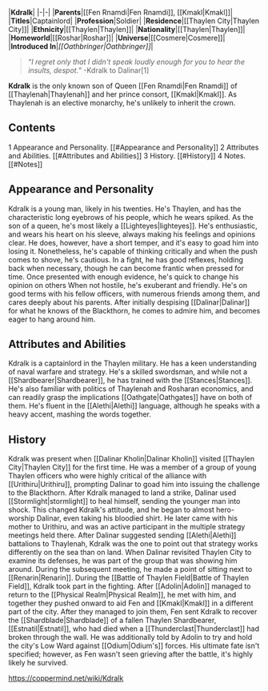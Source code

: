 |**Kdralk**|
|-|-|
|**Parents**|[[Fen Rnamdi\|Fen Rnamdi]], [[Kmakl\|Kmakl]]|
|**Titles**|Captainlord|
|**Profession**|Soldier|
|**Residence**|[[Thaylen City\|Thaylen City]]|
|**Ethnicity**|[[Thaylen\|Thaylen]]|
|**Nationality**|[[Thaylen\|Thaylen]]|
|**Homeworld**|[[Roshar\|Roshar]]|
|**Universe**|[[Cosmere\|Cosmere]]|
|**Introduced In**|*[[Oathbringer\|Oathbringer]]*|

>“*I regret only that I didn't speak loudly enough for you to hear the insults, despot.*”
\-Kdralk to Dalinar[1]


**Kdralk** is the only known son of Queen [[Fen Rnamdi\|Fen Rnamdi]] of [[Thaylenah\|Thaylenah]] and her prince consort, [[Kmakl\|Kmakl]]. As Thaylenah is an elective monarchy, he's unlikely to inherit the crown.

## Contents

1 Appearance and Personality. [[#Appearance and Personality]] 
2 Attributes and Abilities. [[#Attributes and Abilities]] 
3 History. [[#History]] 
4 Notes. [[#Notes]] 


## Appearance and Personality
Kdralk is a young man, likely in his twenties. He's Thaylen, and has the characteristic long eyebrows of his people, which he wears spiked. As the son of a queen, he's most likely a [[Lighteyes\|lighteyes]].
He's enthusiastic, and wears his heart on his sleeve, always making his feelings and opinions clear. He does, however, have a short temper, and it's easy to goad him into losing it. Nonetheless, he's capable of thinking critically and when the push comes to shove, he's cautious. In a fight, he has good reflexes, holding back when necessary, though he can become frantic when pressed for time. Once presented with enough evidence, he's quick to change his opinion on others When not hostile, he's exuberant and friendly.
He's on good terms with his fellow officers, with numerous friends among them, and cares deeply about his parents. After initially despising [[Dalinar\|Dalinar]] for what he knows of the Blackthorn, he comes to admire him, and becomes eager to hang around him.

## Attributes and Abilities
Kdralk is a captainlord in the Thaylen military. He has a keen understanding of naval warfare and strategy. He's a skilled swordsman, and while not a [[Shardbearer\|Shardbearer]], he has trained with the [[Stances\|Stances]]. He's also familiar with politics of Thaylenah and Rosharan economics, and can readily grasp the implications [[Oathgate\|Oathgates]] have on both of them.
He's fluent in the [[Alethi\|Alethi]] language, although he speaks with a heavy accent, mashing the words together.

## History
Kdralk was present when [[Dalinar Kholin\|Dalinar Kholin]] visited [[Thaylen City\|Thaylen City]] for the first time. He was a member of a group of young Thaylen officers who were highly critical of the alliance with [[Urithiru\|Urithiru]], prompting Dalinar to goad him into issuing the challenge to the Blackthorn. After Kdralk managed to land a strike, Dalinar used [[Stormlight\|stormlight]] to heal himself, sending the younger man into shock. This changed Kdralk's attitude, and he began to almost hero-worship Dalinar, even taking his bloodied shirt.
He later came with his mother to Urithiru, and was an active participant in the multiple strategy meetings held there. After Dalinar suggested sending [[Alethi\|Alethi]] battalions to Thaylenah, Kdralk was the one to point out that strategy works differently on the sea than on land. When Dalinar revisited Thaylen City to examine its defenses, he was part of the group that was showing him around. During the subsequent meeting, he made a point of sitting next to [[Renarin\|Renarin]].
During the [[Battle of Thaylen Field\|Battle of Thaylen Field]], Kdralk took part in the fighting. After [[Adolin\|Adolin]] managed to return to the [[Physical Realm\|Physical Realm]], he met with him, and together they pushed onward to aid Fen and [[Kmakl\|Kmakl]] in a different part of the city. After they managed to join them, Fen sent Kdralk to recover the [[Shardblade\|Shardblade]] of a fallen Thaylen Shardbearer, [[Estnatil\|Estnatil]], who had died when a [[Thunderclast\|Thunderclast]] had broken through the wall. He was additionally told by Adolin to try and hold the city's Low Ward against [[Odium\|Odium's]] forces.
His ultimate fate isn't specified; however, as Fen wasn't seen grieving after the battle, it's highly likely he survived.



https://coppermind.net/wiki/Kdralk